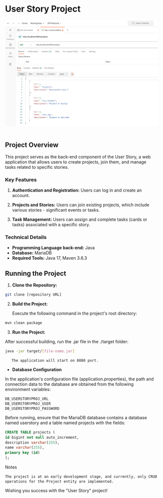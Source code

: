 # User Story Project

<img src="back.png" style="width: 600px; height: 350px;"><br>
<br>

## Project Overview

This project serves as the back-end component of the User Story, a web application that allows users to create projects, join them, and manage tasks related to specific stories.

### Key Features

1. **Authentication and Registration:** Users can log in and create an account.

2. **Projects and Stories:** Users can join existing projects, which include various stories - significant events or tasks.

3. **Task Management:** Users can assign and complete tasks (cards or tasks) associated with a specific story.

### Technical Details

- **Programming Language back-end:** Java
- **Database:** MariaDB
- **Required Tools:** Java 17, Maven 3.6.3

## Running the Project

1. **Clone the Repository:**
```bash
git clone [repository URL]
```
2. **Build the Project:**

    Execute the following command in the project's root directory:
```bash
mvn clean package
```

3. **Run the Project:**

After successful building, run the .jar file in the ./target folder:

```bash
java -jar target/[file-name.jar]
```
```text
   The application will start on 8080 port.
```

* **Database Configuration**

In the application's configuration file (application.properties), the path and connection data to the database are obtained from the following environment variables:

    DB_USERSTORYPROJ_URL
    DB_USERSTORYPROJ_USER
    DB_USERSTORYPROJ_PASSWORD

Before running, ensure that the MariaDB database contains a database named userstory and a table named projects with the fields:

```sql
CREATE TABLE projects (
id bigint not null auto_increment,
description varchar(255),
name varchar(255),
primary key (id)
);
```

Notes

    The project is at an early development stage, and currently, only CRUD operations for the Project entity are implemented.

Wishing you success with the "User Story" project!
